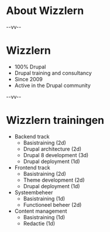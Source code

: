 # About Wizzlern

--vv--


# Wizzlern
- 100% Drupal
- Drupal training and consultancy
- Since 2009
- Active in the Drupal community

--vv--

# Wizzlern trainingen
<!-- .slide: class="layout-two-col" style="font-size: 90%;"-->

- Backend track
  - Basistraining (2d)
  - Drupal architecture (2d)
  - Drupal 8 development (3d)
  - Drupal deployment (1d)
- Frontend track
  - Basistraining (2d)
  - Theme development (2d)
  - Drupal deployment (1d)
- Systeembeheer
  - Basistraining (1d)
  - Functioneel beheer (2d)
- Content management
  - Basistraining (1d)
  - Redactie (1d)

